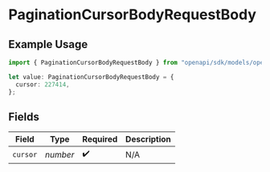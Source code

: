 # PaginationCursorBodyRequestBody

## Example Usage

```typescript
import { PaginationCursorBodyRequestBody } from "openapi/sdk/models/operations";

let value: PaginationCursorBodyRequestBody = {
  cursor: 227414,
};
```

## Fields

| Field              | Type               | Required           | Description        |
| ------------------ | ------------------ | ------------------ | ------------------ |
| `cursor`           | *number*           | :heavy_check_mark: | N/A                |